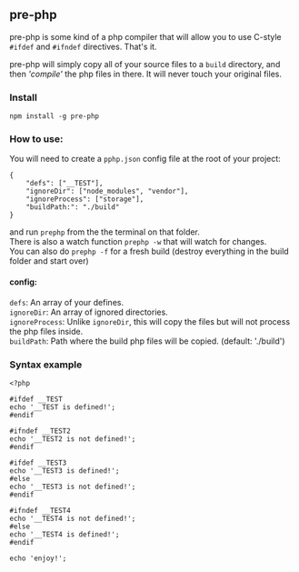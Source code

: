 ## pre-php

pre-php is some kind of a php compiler that will allow you to use C-style `#ifdef` and `#ifndef` directives. That's it.

pre-php will simply copy all of your source files to a `build` directory, and then _'compile'_ the php files in there. It will never touch your original files.

### Install

`npm install -g pre-php`

### How to use:

You will need to create a `pphp.json` config file at the root of your project:

```
{
    "defs": ["__TEST"],
    "ignoreDir": ["node_modules", "vendor"],
    "ignoreProcess": ["storage"],
    "buildPath:": "./build"
}
```

and run `prephp` from the the terminal on that folder.  
There is also a watch function `prephp -w` that will watch for changes.  
You can also do `prephp -f` for a fresh build (destroy everything in the build folder and start over)

#### config:

`defs`: An array of your defines.  
`ignoreDir`: An array of ignored directories.  
`ignoreProcess`: Unlike `ignoreDir`, this will copy the files but will not process the php files inside.  
`buildPath`: Path where the build php files will be copied. (default: './build')

### Syntax example

```
<?php

#ifdef __TEST
echo '__TEST is defined!';
#endif

#ifndef __TEST2
echo '__TEST2 is not defined!';
#endif

#ifdef __TEST3
echo '__TEST3 is defined!';
#else
echo '__TEST3 is not defined!';
#endif

#ifndef __TEST4
echo '__TEST4 is not defined!';
#else
echo '__TEST4 is defined!';
#endif

echo 'enjoy!';

```
